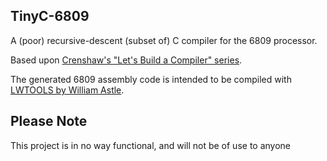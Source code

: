 ## TinyC-6809

A (poor) recursive-descent (subset of) C compiler for the 6809 processor.

Based upon [Crenshaw's "Let's Build a Compiler" series](http://compilers.iecc.com/crenshaw/tutorfinal.pdf).

The generated 6809 assembly code is intended to be compiled with [LWTOOLS by William Astle](http://lwtools.projects.l-w.ca/).

## Please Note

This project is in no way functional, and will not be of use to anyone
